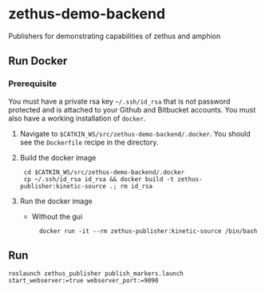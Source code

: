 # zethus-demo-backend
Publishers for demonstrating capabilities of zethus and amphion

## Run Docker

### Prerequisite

You must have a private rsa key `~/.ssh/id_rsa` that is not password protected and is attached to your Github and Bitbucket accounts. You must also have a working installation of `docker`.

1. Navigate to `$CATKIN_WS/src/zethus-demo-backend/.docker`. You should see the `Dockerfile` recipe in the directory.

1. Build the docker image

        cd $CATKIN_WS/src/zethus-demo-backend/.docker
        cp ~/.ssh/id_rsa id_rsa && docker build -t zethus-publisher:kinetic-source .; rm id_rsa

1. Run the docker image

    * Without the gui

            docker run -it --rm zethus-publisher:kinetic-source /bin/bash

## Run
```
roslaunch zethus_publisher publish_markers.launch start_webserver:=true webserver_port:=9090
```